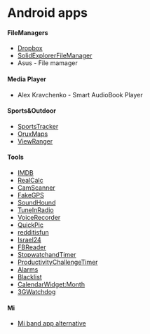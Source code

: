 
Android apps
========================================


#### FileManagers

* [Dropbox](https://play.google.com/store/apps/details?id#com.dropbox.android&hl#en)
* [SolidExplorerFileManager](https://play.google.com/store/apps/details?id#pl.solidexplorer2&hl#en)
* Asus - File mamager

#### Media Player
* Alex Kravchenko - Smart AudioBook Player


#### Sports&Outdoor

* [SportsTracker](https://play.google.com/store/apps/details?id#com.stt.android&hl#en)
* [OruxMaps](https://play.google.com/store/apps/details?id#com.orux.oruxmapsDonate&hl#en)
* [ViewRanger](https://play.google.com/store/apps/details?id#com.augmentra.viewranger.android&hl#en)

#### Tools

* [IMDB](https://play.google.com/store/apps/details?id#com.imdb.mobile&hl#en)
* [RealCalc](https://play.google.com/store/apps/details?id#uk.co.nickfines.RealCalc&hl#en)
* [CamScanner](https://play.google.com/store/apps/details?id#com.intsig.camscanner&hl#en)
* [FakeGPS](https://play.google.com/store/apps/details?id#com.lexa.fakegps&hl#en)
* [SoundHound](https://play.google.com/store/apps/details?id#com.melodis.midomiMusicIdentifier.freemium&hl#en)
* [TuneInRadio](https://play.google.com/store/apps/details?id#tunein.player&hl#en)
* [VoiceRecorder](https://play.google.com/store/apps/details?id#com.app.studio.voicerecord&hl#en)
* [QuickPic](https://play.google.com/store/apps/details?id#com.alensw.PicFolder&hl#en)
* [redditisfun](https://play.google.com/store/apps/details?id#com.andrewshu.android.reddit&hl#en)
* [Israel24](https://play.google.com/store/apps/details?id#com.weblife.israel24&hl#en)
* [FBReader](https://play.google.com/store/apps/details?id#org.geometerplus.zlibrary.ui.android&hl#en)
* [StopwatchandTimer](https://play.google.com/store/apps/details?id#com.sportstracklive.stopwatch&hl#en)
* [ProductivityChallengeTimer](https://play.google.com/store/apps/details?id#com.wlxd.pomochallenge&hl#en)
* [Alarms](https://play.google.com/store/apps/details?id#com.better.alarm&hl#en)
* [Blacklist](https://play.google.com/store/apps/details?id#ru.lithiums.safecallfree&hl#en)
* [CalendarWidget:Month](https://play.google.com/store/apps/details?id#com.candl.chronos&hl#en)
* [3GWatchdog](https://play.google.com/store/apps/details?id#net.rgruet.android.g3watchdog&hl#en)




#### Mi
* [Mi band app alternative](https://www.reddit.com/r/miband/comments/459r7n/best_alternative_app_for_mi_band_1s/)


